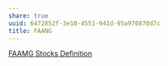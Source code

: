 ```yaml
---
share: true
uuid: 6472852f-3e10-4551-941d-95a970870d7c
title: FAANG
---
```

[FAAMG Stocks Definition](https://www.investopedia.com/terms/f/faamg-stocks.asp)